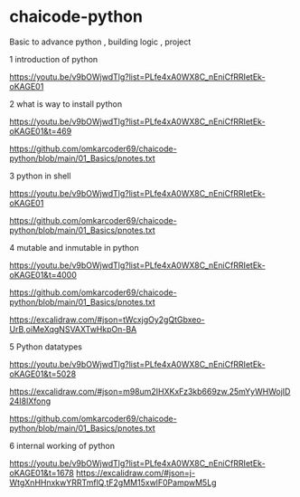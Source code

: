 # chaicode-python

Basic to advance python , building logic , project

1 introduction of python

https://youtu.be/v9bOWjwdTlg?list=PLfe4xA0WX8C_nEniCfRRIetEk-oKAGE01

2 what is way to install python

https://youtu.be/v9bOWjwdTlg?list=PLfe4xA0WX8C_nEniCfRRIetEk-oKAGE01&t=469

https://github.com/omkarcoder69/chaicode-python/blob/main/01_Basics/pnotes.txt

3 python in shell

https://youtu.be/v9bOWjwdTlg?list=PLfe4xA0WX8C_nEniCfRRIetEk-oKAGE01

https://github.com/omkarcoder69/chaicode-python/blob/main/01_Basics/pnotes.txt

4 mutable and inmutable in python 

https://youtu.be/v9bOWjwdTlg?list=PLfe4xA0WX8C_nEniCfRRIetEk-oKAGE01&t=4000

https://github.com/omkarcoder69/chaicode-python/blob/main/01_Basics/pnotes.txt

https://excalidraw.com/#json=tWcxjgOy2gQtGbxeo-UrB,oiMeXqgNSVAXTwHkpOn-BA

5 Python datatypes

https://youtu.be/v9bOWjwdTlg?list=PLfe4xA0WX8C_nEniCfRRIetEk-oKAGE01&t=5028

https://excalidraw.com/#json=m98um2IHXKxFz3kb669zw,25mYyWHWojID24I8lXfong

https://github.com/omkarcoder69/chaicode-python/blob/main/01_Basics/pnotes.txt

6 internal working of python

https://youtu.be/v9bOWjwdTlg?list=PLfe4xA0WX8C_nEniCfRRIetEk-oKAGE01&t=1678
https://excalidraw.com/#json=j-WtgXnHHnxkwYRRTmflQ,tF2gMM15xwlF0PampwM5Lg
